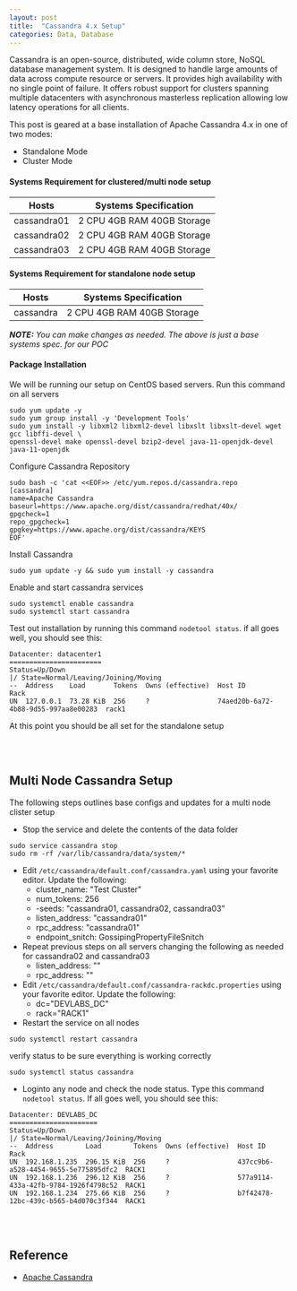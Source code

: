 ```yaml
---
layout: post
title:  "Cassandra 4.x Setup"
categories: Data, Database
---
```


Cassandra is an open-source, distributed, wide column store, NoSQL database management system. It is designed to handle large amounts of data across compute resource or servers. It provides high availability with no single point of failure. It  offers robust support for clusters spanning multiple datacenters with asynchronous masterless replication allowing low latency operations for all clients. <br>

This post is geared at a base installation of Apache Cassandra 4.x in one of two modes:
* Standalone Mode
* Cluster Mode

#### **Systems Requirement for clustered/multi node setup** 

|  Hosts       | Systems Specification |
|--------------|--------------------------------|
|cassandra01   |  2 CPU  4GB RAM  40GB Storage  |
|cassandra02   |  2 CPU  4GB RAM  40GB Storage  |
|cassandra03   |  2 CPU  4GB RAM  40GB Storage  |

#### **Systems Requirement for standalone node setup** 

|  Hosts    | Systems Specification |
|-----------|--------------------------------|
|cassandra  |  2 CPU  4GB RAM  40GB Storage  |

***NOTE:***  *You can make changes as needed. The above is just a base systems spec. for our POC*

#### **Package Installation**
We will be running our setup on CentOS based servers. Run this command on all servers
```
sudo yum update -y
sudo yum group install -y 'Development Tools'
sudo yum install -y libxml2 libxml2-devel libxslt libxslt-devel wget gcc libffi-devel \
openssl-devel make openssl-devel bzip2-devel java-11-openjdk-devel java-11-openjdk 
```
Configure Cassandra Repository
```
sudo bash -c 'cat <<EOF>> /etc/yum.repos.d/cassandra.repo
[cassandra]  
name=Apache Cassandra
baseurl=https://www.apache.org/dist/cassandra/redhat/40x/
gpgcheck=1
repo_gpgcheck=1
gpgkey=https://www.apache.org/dist/cassandra/KEYS
EOF'
```
Install Cassandra
```
sudo yum update -y && sudo yum install -y cassandra
```
Enable and start cassandra services
```
sudo systemctl enable cassandra 
sudo systemctl start cassandra
```
Test out installation by running this command ```nodetool status```. if all goes well, you should see this:
```
Datacenter: datacenter1
=======================
Status=Up/Down
|/ State=Normal/Leaving/Joining/Moving
--  Address    Load       Tokens  Owns (effective)  Host ID                               Rack 
UN  127.0.0.1  73.28 KiB  256     ?                 74aed20b-6a72-4b88-9d55-997aa8e00283  rack1
```
At this point you should be all set for the standalone setup


<br><br>
## **Multi Node Cassandra Setup**
The following steps outlines base configs and updates for a multi node clister setup
* Stop the service and delete the contents of the data folder
```
sudo service cassandra stop
sudo rm -rf /var/lib/cassandra/data/system/*
```
* Edit ```/etc/cassandra/default.conf/cassandra.yaml``` using your favorite editor. Update the following:
  - cluster_name: "Test Cluster" 
  - num_tokens: 256
  - -seeds: "cassandra01, cassandra02, cassandra03"
  - listen_address: "cassandra01"
  - rpc_address: "cassandra01"
  - endpoint_snitch: GossipingPropertyFileSnitch 
* Repeat previous steps on all servers changing the following as needed for cassandra02 and cassandra03
  - listen_address: ""
  - rpc_address: ""
* Edit ```/etc/cassandra/default.conf/cassandra-rackdc.properties``` using your favorite editor. Update the following:
  - dc="DEVLABS_DC"
  - rack="RACK1"
* Restart the service on all nodes
```
sudo systemctl restart cassandra
```
verify status to be sure everything is working correctly
```
sudo systemctl status cassandra
```
* Loginto any node and check the node status. Type this command ```nodetool status```. If all goes well, you should see this:
```
Datacenter: DEVLABS_DC
======================
Status=Up/Down
|/ State=Normal/Leaving/Joining/Moving
--  Address        Load        Tokens  Owns (effective)  Host ID                               Rack 
UN  192.168.1.235  296.15 KiB  256     ?                 437cc9b6-a528-4454-9655-5e775895dfc2  RACK1
UN  192.168.1.236  296.12 KiB  256     ?                 577a9114-433a-42fb-9784-1926f4798c52  RACK1
UN  192.168.1.234  275.66 KiB  256     ?                 b7f42478-12bc-439c-b565-b4d070c3f344  RACK1
```
<br><br>

## **Reference**
* [Apache Cassandra](https://cassandra.apache.org/)
